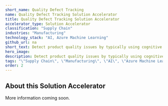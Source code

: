 ```yaml
---
short_name: Quality Defect Tracking
name: Quality Defect Tracking Solution Accelerator
title: Quality Defect Tracking Solution Accelerator
accelerator_type: Solution Accelerator
classification: "Supply Chain"
industries: "Manufacturing"
technology_stack: "AI, Azure Machine Learning"
github_url: na
short_text: Detect product quality issues by typically using cognitive services over image data.
hero_image: 
description: Detect product quality issues by typically using cognitive services over image data.
tags: "\"Supply Chain\", \"Manufacturing\", \"AI\", \"Azure Machine Learning\", \"Solution Accelerator\""
order: 2
---
```

## About this Solution Accelerator

More information coming soon.
